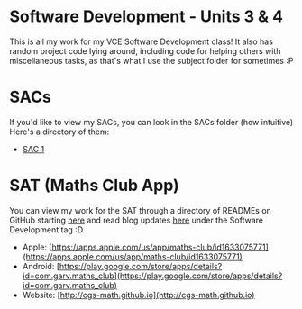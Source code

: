 # Software Development - Units 3 & 4

This is all my work for my VCE Software Development class! It also has random project code lying around, including code
for helping others with miscellaneous tasks, as that's what I use the subject folder for sometimes :P

# SACs

If you'd like to view my SACs, you can look in the SACs folder (how intuitive) <br>
Here's a directory of them:

- [SAC 1](AOS2%20Programming/Code/SACs/SAC1%20Garv%20Shah/README.md)

# SAT (Maths Club App)

You can view my work for the SAT through a directory of READMEs on GitHub starting [here](SAT/README.md) and read
blog updates [here](https://garv-shah.notion.site/Garv-s-Blog-80ae26b22fd04677a0553fa668f6fc03) under the Software
Development tag :D

- Apple: [https://apps.apple.com/us/app/maths-club/id1633075771](https://apps.apple.com/us/app/maths-club/id1633075771)
- Android: [https://play.google.com/store/apps/details?id=com.garv.maths_club](https://play.google.com/store/apps/details?id=com.garv.maths_club)
- Website: [http://cgs-math.github.io](http://cgs-math.github.io)
